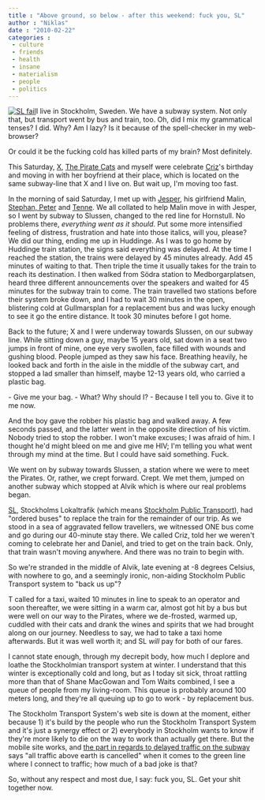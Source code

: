 ```yaml
---
title : "Above ground, so below - after this weekend: fuck you, SL"
author : "Niklas"
date : "2010-02-22"
categories : 
 - culture
 - friends
 - health
 - insane
 - materialism
 - people
 - politics
---
```


[![SL fail](https://niklasblog.com/wp-content/2010-02-22-sl.jpg "SL fail")](https://niklasblog.com/?attachment_id=4875)I live in Stockholm, Sweden. We have a subway system. Not only that, but transport went by bus and train, too. Oh, did I mix my grammatical tenses? I did. Why? Am I lazy? Is it because of the spell-checker in my web-browser?

Or could it be the fucking cold has killed parts of my brain? Most definitely.

This Saturday, [X](http://cyndamoore.wordpress.com), [The Pirate Cats](http://piratkatter.com) and myself were celebrate [Criz](http://www.flickr.com/photos/pivic/3332673590/)'s birthday and moving in with her boyfriend at their place, which is located on the same subway-line that X and I live on. But wait up, I'm moving too fast.

In the morning of said Saturday, I met up with [Jesper](http://www.flickr.com/photos/pivic/535297943/), his girlfriend Malin, [Stephan, Peter](http://www.flickr.com/photos/pivic/753780934/) and [Tenne](http://www.flickr.com/photos/pivic/752933831/). We all collated to help Malin move in with Jesper, so I went by subway to Slussen, changed to the red line for Hornstull. No problems there, _everything went as it should_. Put some more intensified feeling of distress, frustration and hate into those italics, will you, please? We did our thing, ending me up in Huddinge. As I was to go home by Huddinge train station, the signs said everything was delayed. At the time I reached the station, the trains were delayed by 45 minutes already. Add 45 minutes of waiting to that. Then triple the time it usually takes for the train to reach its destination. I then walked from Södra station to Medborgarplatsen, heard three different announcements over the speakers and waited for 45 minutes for the subway train to come. The train travelled two stations before their system broke down, and I had to wait 30 minutes in the open, blistering cold at Gullmarsplan for a replacement bus and was lucky enough to see it go the entire distance. It took 30 minutes before I got home.

Back to the future; X and I were underway towards Slussen, on our subway line. While sitting down a guy, maybe 15 years old, sat down in a seat two jumps in front of mine, one eye very swollen, face filled with wounds and gushing blood. People jumped as they saw his face. Breathing heavily, he looked back and forth in the aisle in the middle of the subway cart, and stopped a lad smaller than himself, maybe 12-13 years old, who carried a plastic bag.

\- Give me your bag. - What? Why should I? - Because I tell you to. Give it to me now.

And the boy gave the robber his plastic bag and walked away. A few seconds passed, and the latter went in the opposite direction of his victim. Nobody tried to stop the robber. I won't make excuses; I was afraid of him. I thought he'd might bleed on me and give me HIV; I'm telling you what went through my mind at the time. But I could have said something. Fuck.

We went on by subway towards Slussen, a station where we were to meet the Pirates. Or, rather, we crept forward. Crept. We met them, jumped on another subway which stopped at Alvik which is where our real problems began.

[SL](http://sl.se), Stockholms Lokaltrafik (which means [Stockholm Public Transport](http://www.sl.se/Templates/SubStart.aspx?id=1906)), had "ordered buses" to replace the train for the remainder of our trip. As we stood in a sea of aggravated fellow travellers, we witnessed ONE bus come and go during our 40-minute stay there. We called Criz, told her we weren't coming to celebrate her and Daniel, and tried to get on the train back. Only, that train wasn't moving anywhere. And there was no train to begin with.

So we're stranded in the middle of Alvik, late evening at -8 degrees Celsius, with nowhere to go, and a seemingly ironic, non-aiding Stockholm Public Transport system to "back us up"?

T called for a taxi, waited 10 minutes in line to speak to an operator and soon thereafter, we were sitting in a warm car, almost got hit by a bus but were well on our way to the Pirates, where we de-frosted, warmed up, cuddled with their cats and drank the wines and spirits that we had brought along on our journey. Needless to say, we had to take a taxi home afterwards. But it was well worth it; and SL _will_ pay for both of our fares.

I cannot state enough, through my decrepit body, how much I deplore and loathe the Stockholmian transport system at winter. I understand that this winter is exceptionally cold and long, but as I today sit sick, throat rattling more than that of Shane MacGowan and Tom Waits combined, I see a queue of people from my living-room. This queue is probably around 100 meters long, and they're all queuing up to go to work - by replacement bus.

The Stockholm Transport System's web site is down at the moment, either because 1) it's build by the people who run the Stockholm Transport System and it's just a synergy effect or 2) everybody in Stockholm wants to know if they're more likely to die on the way to work than actually get there. But the mobile site works, and [the part in regards to delayed traffic on the subway](http://mobil.sl.se/ext/mobilta.sl.se/MainMenu.aspx?TransportMode=METRO&UID=31) says "all traffic above earth is cancelled" when it comes to the green line where I connect to traffic; how much of a bad joke is that?

So, without any respect and most due, I say: fuck you, SL. Get your shit together now.
